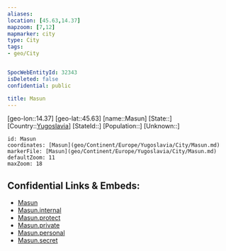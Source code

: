 ```yaml
---
aliases: 
location: [45.63,14.37]
mapzoom: [7,12] 
mapmarker: city 
type: City
tags:
- geo/City


SpocWebEntityId: 32343
isDeleted: false
confidential: public

title: Masun
---
```

[geo-lon::14.37]
[geo-lat::45.63]
[name::Masun]
[State::]
[Country::[Yugoslavia](geo/Continent/Europe/Yugoslavia.md)]
[StateId::]
[Population::]
[Unknown::]


```leaflet
id: Masun
coordinates: [Masun](geo/Continent/Europe/Yugoslavia/City/Masun.md)
markerFile: [Masun](geo/Continent/Europe/Yugoslavia/City/Masun.md)
defaultZoom: 11 
maxZoom: 18
```


## Confidential Links & Embeds: 
- [Masun](../../../../../../_public/geo/Continent/Europe/Yugoslavia/City/Masun.md) 
- [Masun.internal](../../../../../../_internal/geo/Continent/Europe/Yugoslavia/City/Masun.internal.md) 
- [Masun.protect](../../../../../../_protect/geo/Continent/Europe/Yugoslavia/City/Masun.protect.md) 
- [Masun.private](../../../../../../_private/geo/Continent/Europe/Yugoslavia/City/Masun.private.md) 
- [Masun.personal](../../../../../../_personal/geo/Continent/Europe/Yugoslavia/City/Masun.personal.md) 
- [Masun.secret](../../../../../../_secret/geo/Continent/Europe/Yugoslavia/City/Masun.secret.md) 
